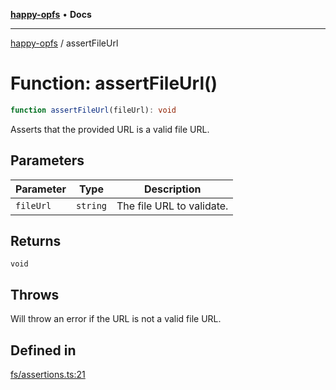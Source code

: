 [**happy-opfs**](../README.md) • **Docs**

***

[happy-opfs](../README.md) / assertFileUrl

# Function: assertFileUrl()

```ts
function assertFileUrl(fileUrl): void
```

Asserts that the provided URL is a valid file URL.

## Parameters

| Parameter | Type | Description |
| ------ | ------ | ------ |
| `fileUrl` | `string` | The file URL to validate. |

## Returns

`void`

## Throws

Will throw an error if the URL is not a valid file URL.

## Defined in

[fs/assertions.ts:21](https://github.com/JiangJie/happy-opfs/blob/e9fb685299dadc4e6e669ad2019dbf147a8f564a/src/fs/assertions.ts#L21)

